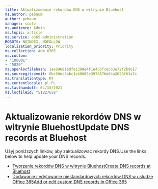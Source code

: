 ```yaml
---
title: Aktualizowanie rekordów DNS w witrynie Bluehost
ms.author: pebaum
author: pebaum
manager: scotv
ms.audience: Admin
ms.topic: article
ms.service: o365-administration
ROBOTS: NOINDEX, NOFOLLOW
localization_priority: Priority
ms.collection: Adm_O365
ms.custom:
- "100001"
- "5820"
ms.openlocfilehash: 1ae896816dfe1308e4f1e455fce563e72f2b9617
ms.sourcegitcommit: 8bc60ec34bc1e40685e3976576e04a2623f63a7c
ms.translationtype: MT
ms.contentlocale: pl-PL
ms.lasthandoff: 04/15/2021
ms.locfileid: "51827658"
---
```

# <a name="update-dns-records-at-bluehost"></a><span data-ttu-id="c955e-102">Aktualizowanie rekordów DNS w witrynie Bluehost</span><span class="sxs-lookup"><span data-stu-id="c955e-102">Update DNS records at Bluehost</span></span>

<span data-ttu-id="c955e-103">Użyj poniższych linków, aby zaktualizować rekordy DNS.</span><span class="sxs-lookup"><span data-stu-id="c955e-103">Use the links below to help update your DNS records.</span></span>

- [<span data-ttu-id="c955e-104">Tworzenie rekordów DNS w witrynie Bluehost</span><span class="sxs-lookup"><span data-stu-id="c955e-104">Create DNS records at Bluehost</span></span>](https://docs.microsoft.com/microsoft-365/admin/dns/create-dns-records-at-bluehost?view=o365-worldwide)
- [<span data-ttu-id="c955e-105">Dodawanie i edytowanie niestandardowych rekordów DNS w usłudze Office 365</span><span class="sxs-lookup"><span data-stu-id="c955e-105">Add or edit custom DNS records in Office 365</span></span>](https://docs.microsoft.com/microsoft-365/admin/setup/add-domain#add-or-edit-custom-dns-records)